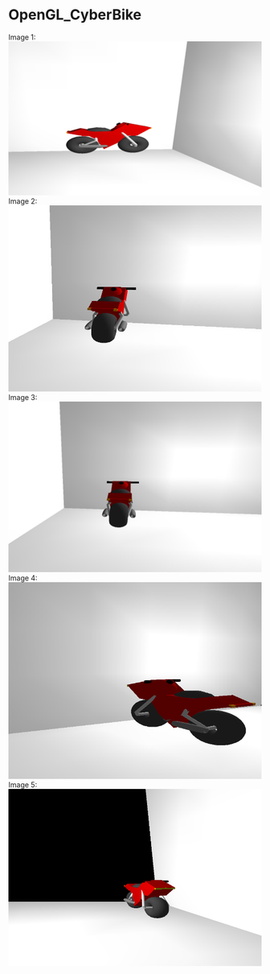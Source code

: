 # OpenGL_CyberBike
Image 1:
![Image 1](https://github.com/arsants/OpenGL_CyberBike/blob/master/image%20(1).png)
Image 2:
![Image 1](https://github.com/arsants/OpenGL_CyberBike/blob/master/image%20(2).png)
Image 3:
![Image 1](https://github.com/arsants/OpenGL_CyberBike/blob/master/image%20(3).png)
Image 4:
![Image 1](https://github.com/arsants/OpenGL_CyberBike/blob/master/image%20(4).png)
Image 5:
![Image 1](https://github.com/arsants/OpenGL_CyberBike/blob/master/image%20(5).png)

